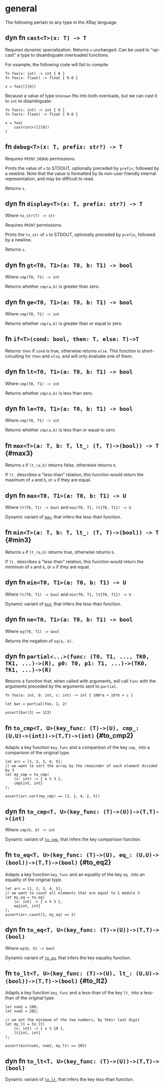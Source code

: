 # general

The following pertain to any type in the XRay language.

## dyn fn `cast<T>(x: T) -> T`

Requires dynamic specialization. Returns `x` unchanged. Can be used to "up-cast" a type to disambiguate overloaded functions.

For example, the following code will fail to compile:

```xray does_not_compile
fn foo(x: int) -> int { 0 }
fn foo(x: float) -> float { 0.0 }

x = foo([][0])
```

Because a value of type `Unknown` fits into both overloads, but we can cast it to `int` to disambiguate:

```xray
fn foo(x: int) -> int { 0 }
fn foo(x: float) -> float { 0.0 }

x = foo(
    cast<int>([][0])
)
```

## fn `debug<T>(x: T, prefix: str?) -> T`
Requires `PRINT_DEBUG` permissions.

Prints the value of `x` to STDOUT, optionally preceded by `prefix`, followed by a newline.
Note that the value is formatted by its non-user friendly internal representation, and may be difficult to read.

Returns `x`.

## dyn fn `display<T>(x: T, prefix: str?) -> T`
Where `to_str(T) -> str`

Requires `PRINT` permissions.

Prints the `to_str` of `x` to STDOUT, optionally preceded by `prefix`, followed by a newline.

Returns `x`.

## dyn fn `gt<T0, T1>(a: T0, b: T1) -> bool`
Where `cmp(T0, T1) -> int`

Returns whether `cmp(a,b)` is greater than zero.

## dyn fn `ge<T0, T1>(a: T0, b: T1) -> bool`
Where `cmp(T0, T1) -> int`

Returns whether `cmp(a,b)` is greater than or equal to zero.

## fn `if<T>(cond: bool, then: T, else: T)->T`

Returns `then` if `cond` is true, otherwise returns `else`.
This function is short-circuiting for `then` and `else`, and will only evaluate one of them.

## dyn fn `lt<T0, T1>(a: T0, b: T1) -> bool`
Where `cmp(T0, T1) -> int`

Returns whether `cmp(a,b)` is less than zero.

## dyn fn `le<T0, T1>(a: T0, b: T1) -> bool`
Where `cmp(T0, T1) -> int`

Returns whether `cmp(a,b)` is less than or equal to zero.

## fn `max<T>(a: T, b: T, lt_: (T, T)->(bool)) -> T` {#max3}

Returns `a` if `lt_(a,b)` returns false, otherwise returns `b`.

If `lt_` describes a "less-than" relation, this function would return the maximum of `a` and `b`, or `a` if they are equal.


## dyn fn `max<T0, T1>(a: T0, b: T1) -> U`
Where `lt(T0, T1) -> bool` and `max(T0, T1, lt{T0, T1}) -> U`

Dynamic variant of [`max`](#max3), that infers the less-than function.

## fn `min<T>(a: T, b: T, lt_: (T, T)->(bool)) -> T` {#min3}

Returns `a` if `lt_(a,b)` returns true, otherwise returns `b`.

If `lt_` describes a "less-than" relation, this function would return the minimum of `a` and `b`, or `a` if they are equal.

## dyn fn `min<T0, T1>(a: T0, b: T1) -> U`
Where `lt(T0, T1) -> bool` and `min(T0, T1, lt{T0, T1}) -> U`

Dynamic variant of [`min`](#min3), that infers the less-than function.

## dyn fn `ne<T0, T1>(a: T0, b: T1) -> bool`
Where `eq(T0, T1) -> bool`

Returns the negation of `eq(a, b)`.

## dyn fn `partial<...>(func: (T0, T1, ..., TK0, TK1, ...)->(R), p0: T0, p1: T1, ...)->(TK0, TK1, ...)->(R)`

Returns a function that, when called with arguments, will call `func` with the arguments preceded by the arguments sent to `partial`.

```xray
fn foo(a: int, b: int, c: int) -> int { 100*a + 10*b + c }

let bar = partial(foo, 1, 2)

assert(bar(3) == 123)
```

## fn `to_cmp<T, U>(key_func: (T)->(U), cmp_: (U,U)->(int))->(T,T)->(int)` {#to_cmp2}

Adapts a key function `key_func` and a comparison of the key `cmp_` into a comparison of the original type.

```xray
let arr = [1, 2, 3, 4, 5];
// we want to sort the array by the remainder of each element divided by 3
let my_cmp = to_cmp(
    (x: int) -> { x % 3 },
    cmp{int, int}
);

assert(arr.sort(my_cmp) == [3, 1, 4, 2, 5])
```

## dyn fn `to_cmp<T, U>(key_func: (T)->(U))->(T,T)->(int)`
Where `cmp(U, U) -> int`

Dynamic variant of [`to_cmp`](#to_cmp2), that infers the key comparison function.

## fn `to_eq<T, U>(key_func: (T)->(U), eq_: (U,U)->(bool))->(T,T)->(bool)` {#to_eq2}

Adapts a key function `key_func` and an equality of the key `eq_` into an equality of the original type.

```xray
let arr = [1, 2, 3, 4, 5];
// we want to count all elements that are equal to 1 modulo 3
let my_eq = to_eq(
    (x: int) -> { x % 3 },
    eq{int, int}
);
assert(arr.count(1, my_eq) == 2)
```

## dyn fn `to_eq<T, U>(key_func: (T)->(U))->(T,T)->(bool)`
Where `eq(U, U) -> bool`

Dynamic variant of [`to_eq`](#to_eq2), that infers the key equality function.

## fn `to_lt<T, U>(key_func: (T)->(U), lt_: (U,U)->(bool))->(T,T)->(bool)` {#to_lt2}

Adapts a key function `key_func` and a less-than of the key `lt_` into a less-than of the original type.

```xray
let num1 = 109;
let num2 = 203;

// we ant the minimum of the two numbers, by their last digit
let my_lt = to_lt(
    (x: int) -> { x % 10 },
    lt{int, int}
);

assert(min(num1, num2, my_lt) == 203)
```

## dyn fn `to_lt<T, U>(key_func: (T)->(U))->(T,T)->(bool)`

Dynamic variant of [`to_lt`](#to_lt2), that infers the key less-than function.